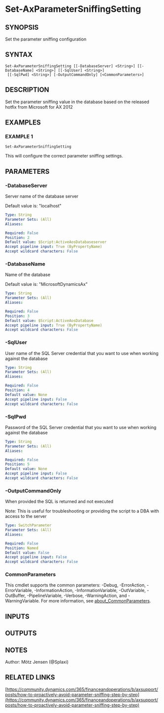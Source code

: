 ﻿---
external help file: ax2012.tools-help.xml
Module Name: ax2012.tools
online version: https://community.dynamics.com/365/financeandoperations/b/axsupport/posts/how-to-proactively-avoid-parameter-sniffing-step-by-step
schema: 2.0.0
---

# Set-AxParameterSniffingSetting

## SYNOPSIS
Set the parameter sniffing configuration

## SYNTAX

```
Set-AxParameterSniffingSetting [[-DatabaseServer] <String>] [[-DatabaseName] <String>] [[-SqlUser] <String>]
 [[-SqlPwd] <String>] [-OutputCommandOnly] [<CommonParameters>]
```

## DESCRIPTION
Set the parameter sniffing value in the database based on the released hotfix from Microsoft for AX 2012

## EXAMPLES

### EXAMPLE 1
```
Set-AxParameterSniffingSetting
```

This will configure the correct parameter sniffing settings.

## PARAMETERS

### -DatabaseServer
Server name of the database server

Default value is: "localhost"

```yaml
Type: String
Parameter Sets: (All)
Aliases:

Required: False
Position: 2
Default value: $Script:ActiveAosDatabaseserver
Accept pipeline input: True (ByPropertyName)
Accept wildcard characters: False
```

### -DatabaseName
Name of the database

Default value is: "MicrosoftDynamicsAx"

```yaml
Type: String
Parameter Sets: (All)
Aliases:

Required: False
Position: 3
Default value: $Script:ActiveAosDatabase
Accept pipeline input: True (ByPropertyName)
Accept wildcard characters: False
```

### -SqlUser
User name of the SQL Server credential that you want to use when working against the database

```yaml
Type: String
Parameter Sets: (All)
Aliases:

Required: False
Position: 4
Default value: None
Accept pipeline input: False
Accept wildcard characters: False
```

### -SqlPwd
Password of the SQL Server credential that you want to use when working against the database

```yaml
Type: String
Parameter Sets: (All)
Aliases:

Required: False
Position: 5
Default value: None
Accept pipeline input: False
Accept wildcard characters: False
```

### -OutputCommandOnly
When provided the SQL is returned and not executed

Note: This is useful for troubleshooting or providing the script to a DBA with access to the server

```yaml
Type: SwitchParameter
Parameter Sets: (All)
Aliases:

Required: False
Position: Named
Default value: False
Accept pipeline input: False
Accept wildcard characters: False
```

### CommonParameters
This cmdlet supports the common parameters: -Debug, -ErrorAction, -ErrorVariable, -InformationAction, -InformationVariable, -OutVariable, -OutBuffer, -PipelineVariable, -Verbose, -WarningAction, and -WarningVariable. For more information, see [about_CommonParameters](http://go.microsoft.com/fwlink/?LinkID=113216).

## INPUTS

## OUTPUTS

## NOTES
Author: Mötz Jensen (@Splaxi)

## RELATED LINKS

[https://community.dynamics.com/365/financeandoperations/b/axsupport/posts/how-to-proactively-avoid-parameter-sniffing-step-by-step](https://community.dynamics.com/365/financeandoperations/b/axsupport/posts/how-to-proactively-avoid-parameter-sniffing-step-by-step)


